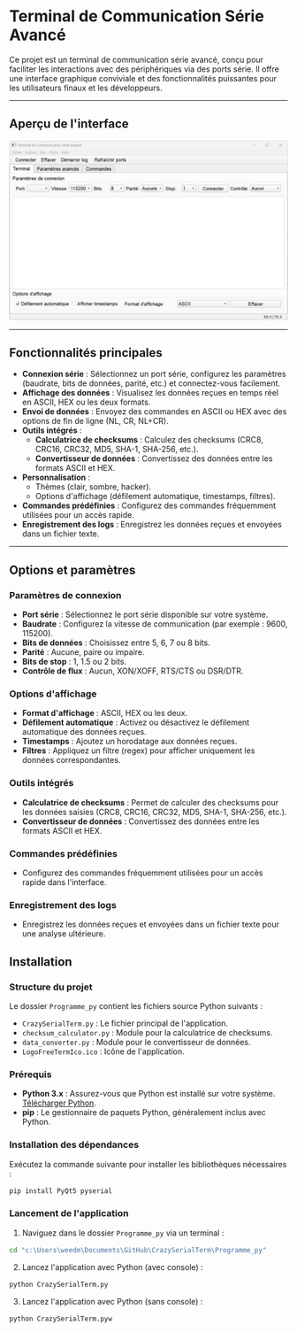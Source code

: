 # Terminal de Communication Série Avancé

Ce projet est un terminal de communication série avancé, conçu pour faciliter les interactions avec des périphériques via des ports série. Il offre une interface graphique conviviale et des fonctionnalités puissantes pour les utilisateurs finaux et les développeurs.

---

## Aperçu de l'interface

![Aperçu de l'interface](CrazySerialTerm.png)

---
## Fonctionnalités principales

- **Connexion série** : Sélectionnez un port série, configurez les paramètres (baudrate, bits de données, parité, etc.) et connectez-vous facilement.
- **Affichage des données** : Visualisez les données reçues en temps réel en ASCII, HEX ou les deux formats.
- **Envoi de données** : Envoyez des commandes en ASCII ou HEX avec des options de fin de ligne (NL, CR, NL+CR).
- **Outils intégrés** :
  - **Calculatrice de checksums** : Calculez des checksums (CRC8, CRC16, CRC32, MD5, SHA-1, SHA-256, etc.).
  - **Convertisseur de données** : Convertissez des données entre les formats ASCII et HEX.
- **Personnalisation** :
  - Thèmes (clair, sombre, hacker).
  - Options d'affichage (défilement automatique, timestamps, filtres).
- **Commandes prédéfinies** : Configurez des commandes fréquemment utilisées pour un accès rapide.
- **Enregistrement des logs** : Enregistrez les données reçues et envoyées dans un fichier texte.

---

## Options et paramètres

### Paramètres de connexion

- **Port série** : Sélectionnez le port série disponible sur votre système.
- **Baudrate** : Configurez la vitesse de communication (par exemple : 9600, 115200).
- **Bits de données** : Choisissez entre 5, 6, 7 ou 8 bits.
- **Parité** : Aucune, paire ou impaire.
- **Bits de stop** : 1, 1.5 ou 2 bits.
- **Contrôle de flux** : Aucun, XON/XOFF, RTS/CTS ou DSR/DTR.

### Options d'affichage

- **Format d'affichage** : ASCII, HEX ou les deux.
- **Défilement automatique** : Activez ou désactivez le défilement automatique des données reçues.
- **Timestamps** : Ajoutez un horodatage aux données reçues.
- **Filtres** : Appliquez un filtre (regex) pour afficher uniquement les données correspondantes.

### Outils intégrés

- **Calculatrice de checksums** : Permet de calculer des checksums pour les données saisies (CRC8, CRC16, CRC32, MD5, SHA-1, SHA-256, etc.).
- **Convertisseur de données** : Convertissez des données entre les formats ASCII et HEX.

### Commandes prédéfinies

- Configurez des commandes fréquemment utilisées pour un accès rapide dans l'interface.

### Enregistrement des logs

- Enregistrez les données reçues et envoyées dans un fichier texte pour une analyse ultérieure.



## Installation 

### Structure du projet

Le dossier `Programme_py` contient les fichiers source Python suivants :

- `CrazySerialTerm.py` : Le fichier principal de l'application.
- `checksum_calculator.py` : Module pour la calculatrice de checksums.
- `data_converter.py` : Module pour le convertisseur de données.
- `LogoFreeTermIco.ico` : Icône de l'application.

### Prérequis

- **Python 3.x** : Assurez-vous que Python est installé sur votre système. [Télécharger Python](https://www.python.org/).
- **pip** : Le gestionnaire de paquets Python, généralement inclus avec Python.

### Installation des dépendances

Exécutez la commande suivante pour installer les bibliothèques nécessaires :

```bash
pip install PyQt5 pyserial
```

### Lancement de l'application

1. Naviguez dans le dossier `Programme_py` via un terminal :

```bash
cd "c:\Users\weedm\Documents\GitHub\CrazySerialTerm\Programme_py"
```

2. Lancez l'application avec Python (avec console) :

```bash
python CrazySerialTerm.py
```


3. Lancez l'application avec Python (sans console) :

```bash
python CrazySerialTerm.pyw
```